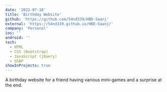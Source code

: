 ```yaml
---
date: '2022-07-18'
title: 'Birthday Website'
github: 'https://github.com/54nd339/HBD-Saanj'
external: 'https://54nd339.github.io/HBD-Saanj/'
company: 'Personal'
ios: ''
android: ''
tech:
  - HTML
  - CSS (Bootstrap)
  - JavaScript (jQuery)
  - GSAP
showInProjects: true
---
```


A birthday website for a friend having various mini-games and a surprise at the end.
